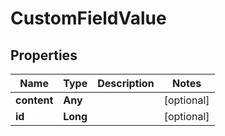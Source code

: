 
# CustomFieldValue

## Properties
Name | Type | Description | Notes
------------ | ------------- | ------------- | -------------
**content** | **Any** |  |  [optional]
**id** | **Long** |  |  [optional]




